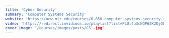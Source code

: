 ```yaml
---
title: 'Cyber Security'
summary: 'Computer Systems Security'
website: 'https://ocw.mit.edu/courses/6-858-computer-systems-security-fall-2014/'
video: 'https://redirect.invidious.io/playlist?list=PLUl4u3cNGP62K2DjQLRxDNRi0z2IRWnNh'
cover_image: '/courses/images/posts/CS'.jpg'
---
```

